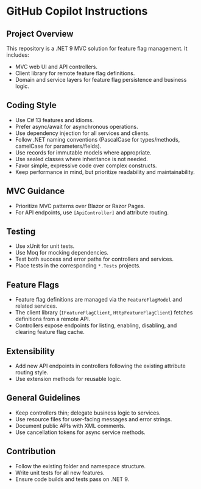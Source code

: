 # GitHub Copilot Instructions

## Project Overview
This repository is a .NET 9 MVC solution for feature flag management. It includes:
- MVC web UI and API controllers.
- Client library for remote feature flag definitions.
- Domain and service layers for feature flag persistence and business logic.

## Coding Style
- Use C# 13 features and idioms.
- Prefer async/await for asynchronous operations.
- Use dependency injection for all services and clients.
- Follow .NET naming conventions (PascalCase for types/methods, camelCase for parameters/fields).
- Use records for immutable models where appropriate.
- Use sealed classes where inheritance is not needed.
- Favor simple, expressive code over complex constructs.
- Keep performance in mind, but prioritize readability and maintainability.

## MVC Guidance
- Prioritize MVC patterns over Blazor or Razor Pages.
- For API endpoints, use `[ApiController]` and attribute routing.

## Testing
- Use xUnit for unit tests.
- Use Moq for mocking dependencies.
- Test both success and error paths for controllers and services.
- Place tests in the corresponding `*.Tests` projects.

## Feature Flags
- Feature flag definitions are managed via the `FeatureFlagModel` and related services.
- The client library (`IFeatureFlagClient`, `HttpFeatureFlagClient`) fetches definitions from a remote API.
- Controllers expose endpoints for listing, enabling, disabling, and clearing feature flag cache.

## Extensibility
- Add new API endpoints in controllers following the existing attribute routing style.
- Use extension methods for reusable logic.

## General Guidelines
- Keep controllers thin; delegate business logic to services.
- Use resource files for user-facing messages and error strings.
- Document public APIs with XML comments.
- Use cancellation tokens for async service methods.

## Contribution
- Follow the existing folder and namespace structure.
- Write unit tests for all new features.
- Ensure code builds and tests pass on .NET 9.
